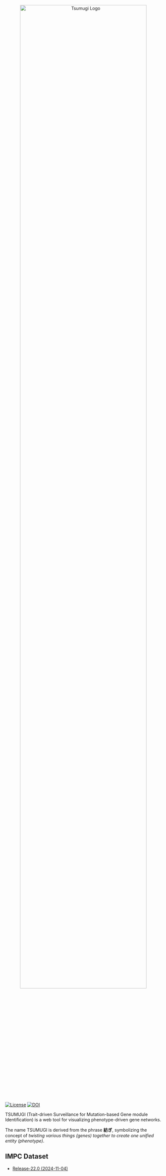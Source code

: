 <p align="center">
    <a href="https://larc-tsukuba.github.io/tsumugi/" target="_blank">
        <img src="image/tsumugi-logo.jpg" alt="Tsumugi Logo" width="90%">
    </a>
</p>

[![License](https://img.shields.io/badge/License-MIT-9cf.svg)](https://choosealicense.com/licenses/mit/)
[![DOI](https://zenodo.org/badge/441025227.svg)](https://doi.org/10.5281/zenodo.14957711)

TSUMUGI (Trait-driven Surveillance for Mutation-based Gene module Identification) is a web tool for visualizing phenotype-driven gene networks.

The name TSUMUGI is derived from the phrase **紡ぎ**, symbolizing the concept of *twisting various things (genes) together to create one unified entity (phenotype)*.  

## IMPC Dataset

- [Release-22.0 (2024-11-04)](https://ftp.ebi.ac.uk/pub/databases/impc/all-data-releases/release-22.0/)

